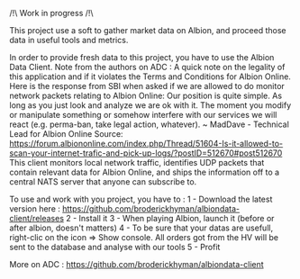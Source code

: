 /!\ Work in progress /!\

This project use a soft to gather market data on Albion, and proceed those data in useful tools and metrics.

In order to provide fresh data to this project, you have to use the Albion Data Client. Note from the authors on ADC :
A quick note on the legality of this application and if it violates the Terms and Conditions for Albion Online. Here is the response from SBI when asked if we are allowed to do monitor network packets relating to Albion Online:
Our position is quite simple. As long as you just look and analyze we are ok with it. The moment you modify or manipulate something or somehow interfere with our services we will react (e.g. perma-ban, take legal action, whatever).
~ MadDave - Technical Lead for Albion Online
Source: https://forum.albiononline.com/index.php/Thread/51604-Is-it-allowed-to-scan-your-internet-trafic-and-pick-up-logs/?postID=512670#post512670
This client monitors local network traffic, identifies UDP packets that contain relevant data for Albion Online, and ships the information off to a central NATS server that anyone can subscribe to.

To use and work with you project, you have to :
1 - Download the latest version here : https://github.com/broderickhyman/albiondata-client/releases
2 - Install it
3 - When playing Albion, launch it (before or after albion, doesn't matters)
4 - To be sure that your datas are usefull, right-clic on the icon => Show console. All orders got from the HV will be sent to the database and analyse with our tools
5 - Profit

More on ADC : https://github.com/broderickhyman/albiondata-client